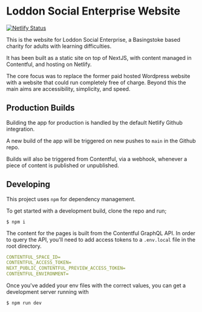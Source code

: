 # Loddon Social Enterprise Website

[![Netlify Status](https://api.netlify.com/api/v1/badges/9e4bad17-ffa1-462f-a133-77a5787f5bc0/deploy-status)](https://app.netlify.com/sites/loddon/deploys)

This is the website for Loddon Social Enterprise, a Basingstoke based charity for adults with learning difficulties.

It has been built as a static site on top of NextJS, with content managed in Contentful, and hosting on Netlify.

The core focus was to replace the former paid hosted Wordpress website with a website that could run completely free of charge. Beyond this the main aims are accessibility, simplicity, and speed.

## Production Builds

Building the app for production is handled by the default Netlify Github integration.

A new build of the app will be triggered on new pushes to `main` in the Github repo.

Builds will also be triggered from Contentful, via a webhook, whenever a piece of content is published or unpublished.

## Developing

This project uses `npm` for dependency management.

To get started with a development build, clone the repo and run;

```
$ npm i
```

The content for the pages is built from the Contentful GraphQL API. In order to query the API, you'll need to add access tokens to a `.env.local` file in the root directory.

```yaml
CONTENTFUL_SPACE_ID=
CONTENTFUL_ACCESS_TOKEN=
NEXT_PUBLIC_CONTENTFUL_PREVIEW_ACCESS_TOKEN=
CONTENTFUL_ENVIRONMENT=
```

Once you've added your env files with the correct values, you can get a development server running with

```
$ npm run dev
```
